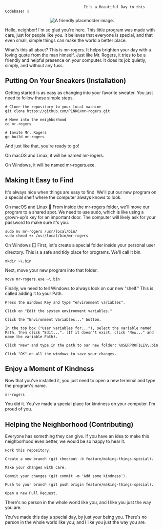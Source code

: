 
                                        It's a Beautiful Day in this Codebase! 🏡
<p align="center">
<img src="https://placehold.co/600x300/F0E68C/333333?text=Hello+Neighbor!" alt="A friendly placeholder image.">
</p>

Hello, neighbor! I'm so glad you're here. This little program was made with care, just for people like you. It believes that everyone is special, and that even small, simple things can make the world a better place.

What's this all about?
This is mr-rogers. It helps brighten your day with a loving quote from the man himself. Just like Mr. Rogers, it tries to be a friendly and helpful presence on your computer. It does its job quietly, simply, and without any fuss.

## Putting On Your Sneakers (Installation)
Getting started is as easy as changing into your favorite sweater. You just need to follow these simple steps.

    # Clone the repository to your local machine
    git clone https://github.com/P1NK0/mr-rogers.git

    # Move into the neighborhood
    cd mr-rogers

    # Invite Mr. Rogers
    go build mr-rogers

And just like that, you're ready to go!

On macOS and Linux, it will be named mr-rogers.

On Windows, it will be named mr-rogers.exe.

## Making It Easy to Find
It's always nice when things are easy to find. We'll put our new program on a special shelf where the computer always knows to look.

On macOS and Linux 🐧
From inside the mr-rogers folder, we'll move our program to a shared spot. We need to use sudo, which is like using a grown-up's key for an important door. The computer will likely ask for your password to make sure it's you.

    sudo mv mr-rogers /usr/local/bin/
    sudo chmod +x /usr/local/bin/mr-rogers
    
On Windows 🪟
First, let's create a special folder inside your personal user directory. This is a safe and tidy place for programs. We'll call it bin.

    mkdir ~\.bin

Next, move your new program into that folder.

    move mr-rogers.exe ~\.bin

Finally, we need to tell Windows to always look on our new "shelf." This is called adding it to your Path.

    Press the Windows Key and type "environment variables".

    Click on "Edit the system environment variables."

    Click the "Environment Variables..." button.

    In the top box ("User variables for..."), select the variable named Path, then click "Edit...". (If it doesn't exist, click "New..." and name the variable Path).

    Click "New" and type in the path to our new folder: %USERPROFILE%\.bin

    Click "OK" on all the windows to save your changes.

## Enjoy a Moment of Kindness
Now that you've installed it, you just need to open a new terminal and type the program's name.

    mr-rogers

You did it. You've made a special place for kindness on your computer. I'm proud of you.

## Helping the Neighborhood (Contributing)
Everyone has something they can give. If you have an idea to make this neighborhood even better, we would be so happy to hear it.

    Fork this repository.

    Create a new branch (git checkout -b feature/making-things-special).

    Make your changes with care.

    Commit your changes (git commit -m 'Add some kindness').

    Push to your branch (git push origin feature/making-things-special).

    Open a new Pull Request.

There's no person in the whole world like you, and I like you just the way you are.

You've made this day a special day, by just your being you. There's no person in the whole world like you; and I like you just the way you are.
